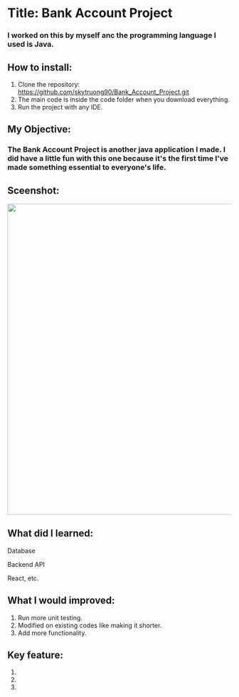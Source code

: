 # Title: Bank Account Project
### I worked on this by myself anc the programming language I used is Java. 

## How to install:
1. Clone the repository: https://github.com/skytruong90/Bank_Account_Project.git
2. The main code is inside the code folder when you download everything.
3. Run the project with any IDE.

## My Objective: 
### The Bank Account Project is another java application I made. I did have a little fun with this one because it's the first time I've made something essential to everyone's life.

## Sceenshot:
<img src= "" width="700">

## What did I learned:
Database

Backend API

React, etc.

## What I would improved:
1. Run more unit testing.
2. Modified on existing codes like making it shorter. 
3. Add more functionality. 

## Key feature:
1. 
2. 
3.

